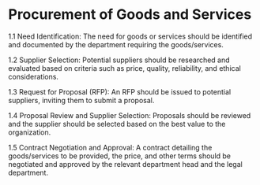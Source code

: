 # Procurement of Goods and Services

1.1 Need Identification: The need for goods or services should be identified and documented by the department requiring the goods/services.

1.2 Supplier Selection: Potential suppliers should be researched and evaluated based on criteria such as price, quality, reliability, and ethical considerations.

1.3 Request for Proposal (RFP): An RFP should be issued to potential suppliers, inviting them to submit a proposal.

1.4 Proposal Review and Supplier Selection: Proposals should be reviewed and the supplier should be selected based on the best value to the organization.

1.5 Contract Negotiation and Approval: A contract detailing the goods/services to be provided, the price, and other terms should be negotiated and approved by the relevant department head and the legal department.
